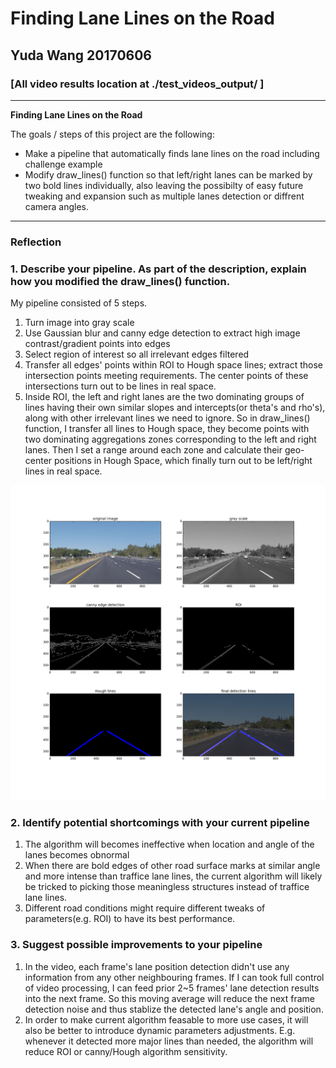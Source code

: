 # **Finding Lane Lines on the Road** 

## Yuda Wang 20170606

### [All video results location at  ./test_videos_output/ ]

---

**Finding Lane Lines on the Road**

The goals / steps of this project are the following:
* Make a pipeline that automatically finds lane lines on the road including challenge example
* Modify draw_lines() function so that left/right lanes can be marked by two bold lines individually, also leaving the possibilty of easy future tweaking and expansion such as multiple lanes detection or diffrent camera angles.


[//]: # (Image References)

[image1]: ./test_images_output/solidYellowLeft.jpg "PipelineEg"

---

### Reflection

### 1. Describe your pipeline. As part of the description, explain how you modified the draw_lines() function.

My pipeline consisted of 5 steps.
1. Turn image into gray scale
2. Use Gaussian blur and canny edge detection to extract high image contrast/gradient points into edges
3. Select region of interest so all irrelevant edges filtered
4. Transfer all edges' points within ROI to Hough space lines; extract those intersection points meeting requirements. The center points of these intersections turn out to be lines in real space.
5. Inside ROI, the left and right lanes are the two dominating groups of lines having their own similar slopes and intercepts(or theta's and rho's), along with other irrelevant lines we need to ignore. So in draw_lines() function, I transfer all lines to Hough space, they become points with two dominating aggregations zones corresponding to the left and right lanes. Then I set a range around each zone and calculate their geo-center positions in Hough Space, which finally turn out to be left/right lines in real space.

![alt text][image1]


### 2. Identify potential shortcomings with your current pipeline

1. The algorithm will becomes ineffective when location and angle of the lanes becomes obnormal
2. When there are bold edges of other road surface marks at similar angle and more intense than traffice lane lines, the current algorithm will likely be tricked to picking those meaningless structures instead of traffice lane lines.
3. Different road conditions might require different tweaks of parameters(e.g. ROI) to have its best performance.

### 3. Suggest possible improvements to your pipeline

1. In the video, each frame's lane position detection didn't use any information from any other neighbouring frames. If I can took full control of video processing, I can feed prior 2~5 frames' lane detection results into the next frame. So this moving average will reduce the next frame detection noise and thus stablize the detected lane's angle and position.
2. In order to make current algorithm feasable to more use cases, it will also be better to introduce dynamic parameters adjustments. E.g. whenever it detected more major lines than needed, the algorithm will reduce ROI or canny/Hough algorithm sensitivity.

